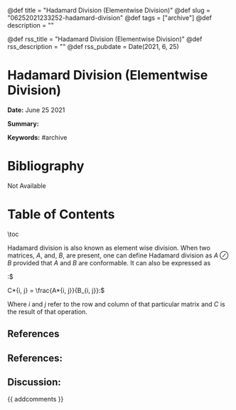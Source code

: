 @def title = "Hadamard Division (Elementwise Division)"
@def slug = "06252021233252-hadamard-division"
@def tags = ["archive"]
@def description = ""

@def rss_title = "Hadamard Division (Elementwise Division)"
@def rss_description = ""
@def rss_pubdate = Date(2021, 6, 25)


Hadamard Division (Elementwise Division)
=========

**Date:** June 25 2021

**Summary:** 

**Keywords:** #archive

Bibliography
==========

Not Available

Table of Contents
=========

\toc

Hadamard division is also known as element wise division. When two matrices, $A$, and, $B$, are present, one can define Hadamard division as $A ⊘ B$ provided that $A$ and $B$ are conformable. It can also be expressed as

:$

C*{i, j} = \frac{A*{i, j}}{B_{i, j}}:$

Where $i$ and $j$ refer to the row and column of that particular matrix and $C$ is the result of that operation.

## References

## References:
## Discussion: 

{{ addcomments }}

